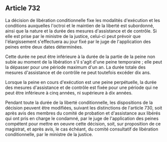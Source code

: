 Article 732
----
La décision de libération conditionnelle fixe les modalités d'exécution et les
conditions auxquelles l'octroi et le maintien de la liberté est subordonné,
ainsi que la nature et la durée des mesures d'assistance et de contrôle. Si elle
est prise par le ministre de la justice, celui-ci peut prévoir que
l'élargissement s'effectuera au jour fixé par le juge de l'application des
peines entre deux dates déterminées.

Cette durée ne peut être inférieure à la durée de la partie de la peine non
subie au moment de la libération s'il s'agit d'une peine temporaire ; elle peut
la dépasser pour une période maximum d'un an. La durée totale des mesures
d'assistance et de contrôle ne peut toutefois excéder dix ans.

Lorsque la peine en cours d'exécution est une peine perpétuelle, la durée des
mesures d'assistance et de contrôle est fixée pour une période qui ne peut être
inférieure à cinq années, ni supérieure à dix années.

Pendant toute la durée de la liberté conditionnelle, les dispositions de la
décision peuvent être modifiées, suivant les distinctions de l'article 730, soit
après avis des membres du comité de probation et d'assistance aux libérés qui
ont pris en charge le condamné, par le juge de l'application des peines
compétent pour mettre en oeuvre cette décision, soit, sur proposition de ce
magistrat, et après avis, le cas échéant, du comité consultatif de libération
conditionnelle, par le ministre de la justice.
